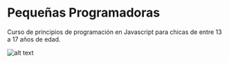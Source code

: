 # Pequeñas Programadoras

Curso de principios de programación en Javascript para chicas de entre 13 a 17 años de edad.

![alt text](https://github.com/techWomenCommunity/pequenasProgramadoras/blob/master/img/pequena-programadora.png "Pequeñas Programadoras")
